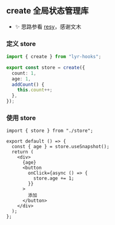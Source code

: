 ## create 全局状态管理库

- ✨ 思路参看 [resy](https://github.sheincorp.cn/lsbFlying/resy)，感谢文木

### 定义 store

```ts
import { create } from "lyr-hooks";

export const store = create({
  count: 1,
  age: 1,
  addCount() {
    this.count++;
  },
});
```

### 使用 store

```tsx
import { store } from "./store";

export default () => {
  const { age } = store.useSnapshot();
  return (
    <div>
      {age}
      <button
        onClick={async () => {
          store.age += 1;
        }}
      >
        添加
      </button>
    </div>
  );
};
```
